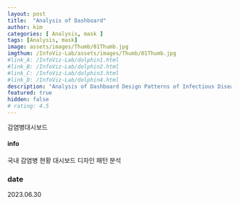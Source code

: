 ```yaml
---
layout: post
title:  "Analysis of Dashboard"
author: kim
categories: [ Analysis, mask ]
tags: [Analysis, mask]
image: assets/images/Thumb/01Thumb.jpg
imgthum: /InfoViz-Lab/assets/images/Thumb/01Thumb.jpg
#link_A: /InfoViz-Lab/dolphin1.html
#link_B: /InfoViz-Lab/dolphin2.html
#link_C: /InfoViz-Lab/dolphin3.html
#link_D: /InfoViz-Lab/dolphin4.html
description: "Analysis of Dashboard Design Patterns of Infectious Diseases in Korea"
featured: true
hidden: false
# rating: 4.5
---
```


감염병대시보드

#### info
국내 감염병 현황 대시보드 디자인 패턴 분석

### date
2023.06.30